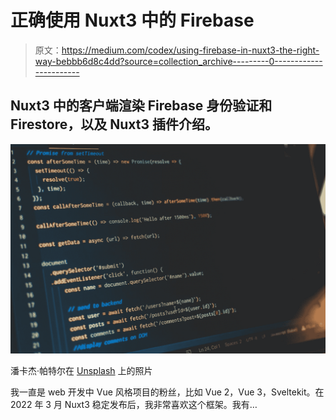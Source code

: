 # 正确使用 Nuxt3 中的 Firebase

> 原文：<https://medium.com/codex/using-firebase-in-nuxt3-the-right-way-bebbb6d8c4dd?source=collection_archive---------0----------------------->

## Nuxt3 中的客户端渲染 Firebase 身份验证和 Firestore，以及 Nuxt3 插件介绍。

![](img/962a6827c0867cbc8f0de36a810c215a.png)

潘卡杰·帕特尔在 [Unsplash](https://unsplash.com?utm_source=medium&utm_medium=referral) 上的照片

我一直是 web 开发中 Vue 风格项目的粉丝，比如 Vue 2，Vue 3，Sveltekit。在 2022 年 3 月 Nuxt3 稳定发布后，我非常喜欢这个框架。我有…